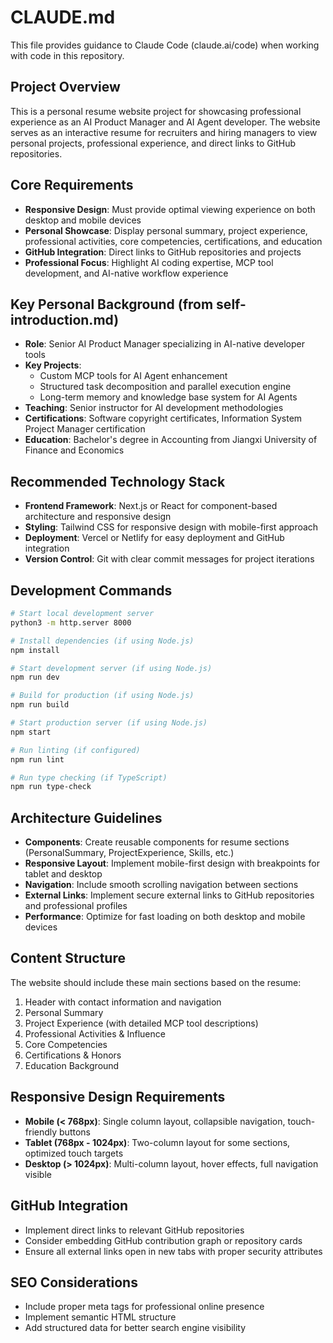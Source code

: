 # CLAUDE.md

This file provides guidance to Claude Code (claude.ai/code) when working with code in this repository.

## Project Overview
This is a personal resume website project for showcasing professional experience as an AI Product Manager and AI Agent developer. The website serves as an interactive resume for recruiters and hiring managers to view personal projects, professional experience, and direct links to GitHub repositories.

## Core Requirements
- **Responsive Design**: Must provide optimal viewing experience on both desktop and mobile devices
- **Personal Showcase**: Display personal summary, project experience, professional activities, core competencies, certifications, and education
- **GitHub Integration**: Direct links to GitHub repositories and projects
- **Professional Focus**: Highlight AI coding expertise, MCP tool development, and AI-native workflow experience

## Key Personal Background (from self-introduction.md)
- **Role**: Senior AI Product Manager specializing in AI-native developer tools
- **Key Projects**: 
  - Custom MCP tools for AI Agent enhancement
  - Structured task decomposition and parallel execution engine
  - Long-term memory and knowledge base system for AI Agents
- **Teaching**: Senior instructor for AI development methodologies
- **Certifications**: Software copyright certificates, Information System Project Manager certification
- **Education**: Bachelor's degree in Accounting from Jiangxi University of Finance and Economics

## Recommended Technology Stack
- **Frontend Framework**: Next.js or React for component-based architecture and responsive design
- **Styling**: Tailwind CSS for responsive design with mobile-first approach
- **Deployment**: Vercel or Netlify for easy deployment and GitHub integration
- **Version Control**: Git with clear commit messages for project iterations

## Development Commands
```bash
# Start local development server
python3 -m http.server 8000

# Install dependencies (if using Node.js)
npm install

# Start development server (if using Node.js)
npm run dev

# Build for production (if using Node.js)
npm run build

# Start production server (if using Node.js)
npm start

# Run linting (if configured)
npm run lint

# Run type checking (if TypeScript)
npm run type-check
```

## Architecture Guidelines
- **Components**: Create reusable components for resume sections (PersonalSummary, ProjectExperience, Skills, etc.)
- **Responsive Layout**: Implement mobile-first design with breakpoints for tablet and desktop
- **Navigation**: Include smooth scrolling navigation between sections
- **External Links**: Implement secure external links to GitHub repositories and professional profiles
- **Performance**: Optimize for fast loading on both desktop and mobile devices

## Content Structure
The website should include these main sections based on the resume:
1. Header with contact information and navigation
2. Personal Summary
3. Project Experience (with detailed MCP tool descriptions)
4. Professional Activities & Influence
5. Core Competencies
6. Certifications & Honors
7. Education Background

## Responsive Design Requirements
- **Mobile (< 768px)**: Single column layout, collapsible navigation, touch-friendly buttons
- **Tablet (768px - 1024px)**: Two-column layout for some sections, optimized touch targets
- **Desktop (> 1024px)**: Multi-column layout, hover effects, full navigation visible

## GitHub Integration
- Implement direct links to relevant GitHub repositories
- Consider embedding GitHub contribution graph or repository cards
- Ensure all external links open in new tabs with proper security attributes

## SEO Considerations
- Include proper meta tags for professional online presence
- Implement semantic HTML structure
- Add structured data for better search engine visibility